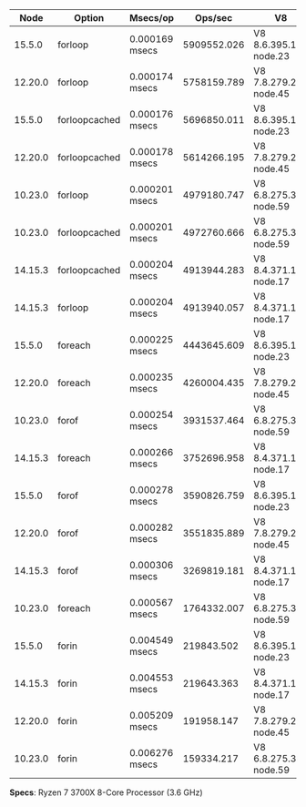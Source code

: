 | Node    | Option        | Msecs/op       | Ops/sec     | V8                    |
| ------- | ------------- | -------------- | ----------- | --------------------- |
| 15.5.0  | forloop       | 0.000169 msecs | 5909552.026 | V8 8.6.395.17-node.23 |
| 12.20.0 | forloop       | 0.000174 msecs | 5758159.789 | V8 7.8.279.23-node.45 |
| 15.5.0  | forloopcached | 0.000176 msecs | 5696850.011 | V8 8.6.395.17-node.23 |
| 12.20.0 | forloopcached | 0.000178 msecs | 5614266.195 | V8 7.8.279.23-node.45 |
| 10.23.0 | forloop       | 0.000201 msecs | 4979180.747 | V8 6.8.275.32-node.59 |
| 10.23.0 | forloopcached | 0.000201 msecs | 4972760.666 | V8 6.8.275.32-node.59 |
| 14.15.3 | forloopcached | 0.000204 msecs | 4913944.283 | V8 8.4.371.19-node.17 |
| 14.15.3 | forloop       | 0.000204 msecs | 4913940.057 | V8 8.4.371.19-node.17 |
| 15.5.0  | foreach       | 0.000225 msecs | 4443645.609 | V8 8.6.395.17-node.23 |
| 12.20.0 | foreach       | 0.000235 msecs | 4260004.435 | V8 7.8.279.23-node.45 |
| 10.23.0 | forof         | 0.000254 msecs | 3931537.464 | V8 6.8.275.32-node.59 |
| 14.15.3 | foreach       | 0.000266 msecs | 3752696.958 | V8 8.4.371.19-node.17 |
| 15.5.0  | forof         | 0.000278 msecs | 3590826.759 | V8 8.6.395.17-node.23 |
| 12.20.0 | forof         | 0.000282 msecs | 3551835.889 | V8 7.8.279.23-node.45 |
| 14.15.3 | forof         | 0.000306 msecs | 3269819.181 | V8 8.4.371.19-node.17 |
| 10.23.0 | foreach       | 0.000567 msecs | 1764332.007 | V8 6.8.275.32-node.59 |
| 15.5.0  | forin         | 0.004549 msecs | 219843.502  | V8 8.6.395.17-node.23 |
| 14.15.3 | forin         | 0.004553 msecs | 219643.363  | V8 8.4.371.19-node.17 |
| 12.20.0 | forin         | 0.005209 msecs | 191958.147  | V8 7.8.279.23-node.45 |
| 10.23.0 | forin         | 0.006276 msecs | 159334.217  | V8 6.8.275.32-node.59 |

**Specs**: Ryzen 7 3700X 8-Core Processor (3.6 GHz)